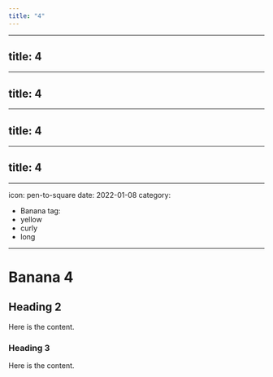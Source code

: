 ```yaml
---
title: "4"
---
```

---
title: 4
---
---
title: 4
---
---
title: 4
---
---
title: 4
---
---
icon: pen-to-square
date: 2022-01-08
category:
  - Banana
tag:
  - yellow
  - curly
  - long
---

# Banana 4

## Heading 2

Here is the content.

### Heading 3

Here is the content.
